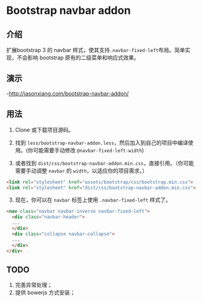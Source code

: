 # Bootstrap navbar addon


## 介绍

扩展bootstrap 3 的 navbar 样式，使其支持`.navbar-fixed-left`布局。简单实现，不会影响 bootstrap 原有的二级菜单和响应式效果。


## 演示

-http://jasonxiang.com/bootstrap-navbar-addon/


## 用法

  1. Clone 或下载项目源码。

  2. 找到 `less/bootstrap-navbar-addon.less`，然后加入到自己的项目中编译使用。(你可能需要手动修改 `@navbar-fixed-left-width`)
  
  3. 或者找到 `dist/css/bootstrap-navbar-addon.min.css`，直接引用。（你可能需要手动调整 `navbar` 的 `width`，以适应你的项目需求。）
  ```html
  <link rel="stylesheet" href="assets/bootstrap/css/bootstrap.min.css">
  <link rel="stylesheet" href="dist/css/bootstrap-navbar-addon.min.css">
  ```

  3. 现在，你可以在 `navbar` 标签上使用 `.navbar-fixed-left` 样式了。
  ```html
  <nav class="navbar navbar-inverse navbar-fixed-left">
    <div class="navbar-header">
    ...
    </div>
    <div class="collapse navbar-collapse">
    ...
    </div>
  </div>
  ```


## TODO

1. 完善异常处理；
2. 提供 bowerjs 方式安装；

